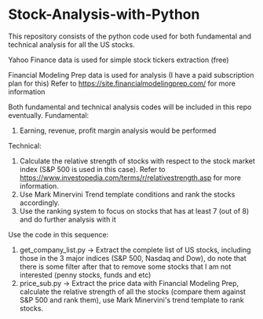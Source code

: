 # Stock-Analysis-with-Python
This repository consists of the python code used for both fundamental and technical analysis for all the US stocks.

Yahoo Finance data is used for simple stock tickers extraction (free)

Financial Modeling Prep data is used for analysis (I have a paid subscription plan for this)
Refer to https://site.financialmodelingprep.com/ for more information

Both fundamental and technical analysis codes will be included in this repo eventually. 
Fundamental: 
1. Earning, revenue, profit margin analysis would be performed

Technical: 
1. Calculate the relative strength of stocks with respect to the stock market index (S&P 500 is used in this case). Refer to https://www.investopedia.com/terms/r/relativestrength.asp for more information.
2. Use Mark Minervini Trend template conditions and rank the stocks accordingly.
3. Use the ranking system to focus on stocks that has at least 7 (out of 8) and do further analysis with it


Use the code in this sequence:
1. get_company_list.py -> Extract the complete list of US stocks, including those in the 3 major indices (S&P 500, Nasdaq and Dow), do note that there is some filter after that to remove some stocks that I am not interested (penny stocks, funds and etc)
2. price_sub.py -> Extract the price data with Financial Modeling Prep, calculate the relative strength of all the stocks (compare them against S&P 500 and rank them), use Mark Minervini's trend template to rank stocks. 

